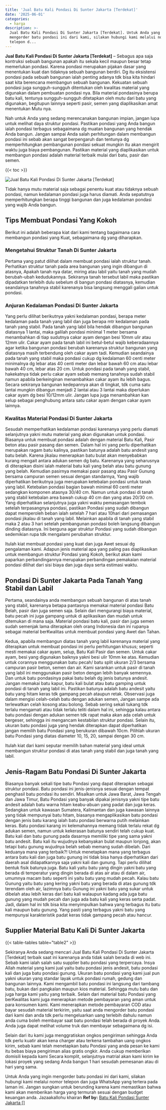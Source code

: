 ```yaml
---
title: 'Jual Batu Kali Pondasi Di Sunter Jakarta [Terdekat]'
date: '2025-06-01'
categories:
  - harga
description: >-
  Jual Batu Kali Pondasi Di Sunter Jakarta [Terdekat]. Untuk Anda yang ingin
  mengorder batu pondasi ini dari kami, silakan hubungi kami melalui nomor
  telepon d...
---
```


**Jual Batu Kali Pondasi Di Sunter Jakarta \[Terdekat\]** – Sebagus apa saja kontruksi sebuah bangunan apakah itu sekala kecil maupun besar tetap memerlukan pondasi. Karena pondasi merupakan pijakan dasar yang menentukan kuat dan tidaknya sebuah bangunan berdiri. Dg itu eksistensi pondasi pada sebuah bangunan ialah penting adanya tdk bisa kita hindari saat kita berencana membangun sebuah bangunan. Kekuatan sebuah pondasi juga sungguh-sungguh ditentukan oleh kwalitas material yang digunakan dalam pembuatan pondasi nya. Bila material pondasinya berupa batu kali, tentunya sungguh-sungguh ditetapkan oleh mutu dari batu yang digunakan, begitupun lainnya seperti pasir, semen yang diaplikasikan amat menentukan Mutu nya.

Nah untuk Anda yang sedang merencanakan bangunan impian, jangan lupa untuk melihat daya struktur pondasi. Pastikan pondasi yang Anda bangun ialah pondasi terbagus sebagaimana dg muatan bangunan yang hendak Anda bangun. Jangan sampai Anda salah perhitungan dalam membangun pondasi ini sebab akan sangat berpengaruh dan tentunya dg memperhitungkan pembangunan pondasi sekuat mungkin itu akan mengirit waktu juga biaya pembangunan. Pastikan material yang diaplikasikan untuk membangun pondasi adalah material terbaik mulai dari batu, pasir dan semen.

{{< toc >}}

![Jual Batu Kali Pondasi Di Sunter Jakarta [Terdekat]](/images/jual-batu-kali-33.png)

Tidak hanya mutu material saja sebagai penentu kuat atau tidaknya sebuah pondasi, namun kedalaman pondasi juga harus diamati. Anda sepatutnya memperhitungkan berapa tinggi bangunan dan juga kedalaman pondasi yang wajib Anda bangun.

## Tips Membuat Pondasi Yang Kokoh

Berikut ini adalah beberapa kiat dari kami tentang bagaimana cara membangun pondasi yang Kuat, sebagaimana dg yang diharapkan.

### Mengetahui Struktur Tanah Di Sunter Jakarta

Pertama yang patut dilihat dalam membuat pondasi ialah struktur tanah. Perhatikan struktur tanah pada area bangunan yang ingin dibangun di atasnya, Apakah tanah nya datar, miring atau labil yaitu tanah yang mudah berubah-ubah kedudukannya. Sekiranya tanah tersebut labil maka pastikan dipadatkan terlebih dulu sebelum di bangun pondasi diatasnya, kemudian seandainya tanahnya stabil karenanya bisa langsung menggali galian untuk pondasi.

### Anjuran Kedalaman Pondasi Di Sunter Jakarta

Yang perlu dilihat berikutnya yakni kedalaman pondasi, berapa meter kedalaman pada tanah yang labil dan juga berapa mtr kedalaman pada tanah yang stabil. Pada tanah yang labil bila hendak dibangun bangunan diatasnya 1 lantai, maka galilah pondasi minimal 1 meter bersama menambahkan di tiap sudutnya cakar ayam dengan besi 10mm ulir atau 12mm ulir. Cakar ayam pada tanah labil ini betul-betul wajib keberadaannya agar ketika bangunan pondasi berubah karenanya struktur bangunan yang diatasnya masih terbendung oleh cakar ayam tadi. Kemudian seandainya pada tanah yang stabil maka pondasi cukup dg kedalaman 60 centi meter minimalnya dg lebar atas 40 centi meter dan lebar bawah 60 cm atau lebar bawah 40 cm, lebar atas 20 cm. Untuk pondasi pada tanah yang stabil, hakekatnya tidak perlu cakar ayam sebab memang tanahnya sudah stabil namun apabila berkeinginan menambahkan cakar ayam itu lebih bagus. Secara sekiranya bangunan kedepannya akan di tingkat, tdk cuma satu lantai mungkin dibangun menjadi 2 lantai atau 3 lantai maka diperlukan cakar ayam dg besi 10/12mm ulir. Jangan lupa juga menambahkan kan selup sebagai penghubung antara satu cakar ayam dengan cakar ayam lainnya.

### Kwalitas Material Pondasi Di Sunter Jakarta

Sesudah memperhatikan kedalaman pondasi karenanya yang perlu diamati selanjutnya yakni mutu material yang akan digunakan untuk pondasi. Biasanya untuk membuat pondasi adalah dengan material Batu Kali, Pasir beton atau pasir pasang dan semen. Dalam hal ini yang perlu diperhatikan merupakan ragam batu kalinya, pastikan batunya adalah batu andesit yang batu belah. Karena jikalau menerapkan batu bulat akan menyebabkan kurang mengait antara adukan semen dg batu. Karenanya yang seharusnya di diterapkan disini ialah material batu kali yang belah atau batu gunung yang belah. Kemudian pasirnya memakai pasir pasang atau Pasir Gunung bersama campuran semen sesuai dengan standarnya, Yang wajib diperhatikan berikutnya juga merupakan ketebalan pondasi untuk tanah yang labil. Ketebalan pondasi bagian bawah minimal 60 centi meter sedangkan komponen atasnya 30/40 cm. Namun untuk pondasi di tanah yang stabil ketebalan area bawah cukup 40 cm dan yang atas 20/30 cm. Yang diperhatikan selanjutnya juga yakni waktu pemasangan tembok setelah terpasangnya pondasi, pastikan Pondasi yang sudah dibangun dapat memperoleh beban ialah setelah 7 hari atau 10hari dari pemasangan pondasi jikalau di tanah yang labil. Melainkan apabila di tanah yang stabil maka 2 atau 3 hari setelah pembangunan pondasi boleh langsung dibangun dinding diatasnya. Ini berguna agar struktur Pondasi yang sudah dibangun sedemikian rupa tdk mengalami perubahan struktur.

Itulah kiat membuat pondasi yang kuat dan juga Awet sesuai dg pengalaman kami. Adapun jenis material apa yang paling pas diaplikasikan untuk membangun struktur Pondasi yang Kokoh, berikut akan kami paparkan perbandingannya merupakan perbandingan pemakaian material pondasi dilihat dari sisi biaya dan juga daya serta estimasi waktu.

## Pondasi Di Sunter Jakarta Pada Tanah Yang Stabil dan Labil

Pertama, seandainya anda membangun sebuah bangunan di atas tanah yang stabil, karenanya betapa pantasnya memakai material pondasi Batu Belah, pasir dan juga semen saja. Selain dari mengurangi biaya material, batu pecah ini juga gampang untuk di aplikasikan dan mudah untuk ditemukan di mana saja. Material pondasi batu kali, pasir dan juga semen sudah semenjak lama diterapkan oleh orang Indonesia dan ini rupanya sebagai material berKwalitas untuk membuat pondasi yang Awet dan Tahan.

Kedua, apabila membangun diatas tanah yang labil karenanya material yang diterapkan untuk membuat pondasi ini perlu perhitungan khusus; seperti mesti memakai cakar ayam, selup, Batu Kali Pasir dan semen. Untuk cakar ayam, besi yang digunakan baiknya yakni besi ulir 10mm ke atas. Kemudian untuk corannya menggunakan batu pecah/ batu split ukuran 2/3 bersama campuran pasir beton, semen dan air. Kami sarankan untuk pasir di tanah yang labil ini menggunakan pasir beton dengan lebih banyak semennya. Dan untuk batu pondasinya pakai batu belah dg jenis batunya andesit. Jangan memakai batu kapur, batu kali bulat atau batu gamping untuk pondasi di tanah yang labil ini. Pastikan batunya adalah batu andesit yaitu batu yang hitam keras tdk gampang pecah ataupun retak. Observasi juga dalam mengisi celah-celah batu dengan adukan semen, Jangan sampe ada terlewatkan celah kosong atau bolong. Sebab sering sekali tukang tdk terlalu mengamati atau tidak terlalu teliti dalam hal ini, sehingga kalau antara batu pondasi dengan adukan semen tdk rapat maka akan ada celah untuk bergeser, sehingga ini mengancam kestabilan struktur pondasi. Selain itu, ukuran batu pondasi juga yang hendak diterapkan dapat diperhatikan jangan memilih batu Pondasi yang berukuran dibawah 10cm. Pilihlah ukuran batu Pondasi yang diatas diameter 10, 15, 20, sampai dengan 30 cm.

Itulah kiat dari kami seputar memilih bahan material yang ideal untuk membangun struktur pondasi di atas tanah yang stabil dan juga tanah yang labil.

## Jenis-Ragam Batu Pondasi Di Sunter Jakarta

Biasanya banyak sekali tipe batu Pondasi yang dapat diterapkan sebagai struktur pondasi. Batu pondasi ini jenis-jenisnya sesuai dengan tempat penghasil batu pondasi itu sendiri. Misalkan untuk Jawa Barat, Jawa Tengah dan Jawa Timur, Batu Pondasi yang banyak dipakai jenisnya yakni tipe batu andesit adalah batu warna hitam keabu-abuan yang padat dan juga keras. Sedangkan untuk kawasan Sumatera, Kalimantan dan juga kawasan lainnya yang tidak mempunyai batu hitam, biasanya mengaplikasikan batu pondasi dengan jenis batu karang ialah batu pondasi berwarna putih melainkan keras. Batu pondasi karang ini kelemahannya memang tidak terlalu rekat dg adukan semen, namun untuk kekerasan batunya sendiri telah cukup kuat. Batu kali dan batu gunung pada dasarnya memiliki tipe yang sama yakni batu andesit. Batu kali itu wujudnya kebanyakan bulat maupun lonjong, akan tetapi batu gunung wujudnya belah sebab memang sudah dibelah. Dari keduanya mana yang terbaik?! Untuk menetapkan mana yang terbagus antara batu kali dan juga batu gunung ini tidak bisa hanya diperhatikan dari daerah asal didapatkannya saja yakni kali dan gunung. Tapi perlu dilihat bentuk fisik batunya juga. Batu kali yaitu batu yang dingin yakni batu yang berada di temperatur yang dingin berada di atas air atau di dalam air, umumnya macam batu seperti ini yaitu batu yang mudah pecah. Kalau batu Gunung yaitu batu yang kering yakni batu yang berada di atas gunung tdk terendam oleh air, lazimnya batu Gunung ini yakni batu yang sukar untuk dibelah atau lebih keras dari batu kali walaupun kadang ada juga batu gunung yang mudah pecah dan juga ada batu kali yang keras serta padat. Jadi, dalam hal ini tdk bisa kita menyimpulkan bahwa yang terbagus itu batu kali maupun batu gunung. Yang pasti yang terbagus yakni batu yang mempunyai karakteristik padat keras tidak gampang pecah atau hancur.

## Supplier Material Batu Kali Di Sunter Jakarta

{{< table-tables table="table2" >}}

Sekiranya Anda sedang mencari Jual Batu Kali Pondasi Di Sunter Jakarta \[Terdekat\] terbaik saat ini karenanya anda tidak salah berada di web ini. Sebab kami ialah salah satu supplier batu pondasi yang terpercaya. Insya Allah material yang kami jual yaitu batu pondasi jenis andesit, batu pondasi kali dan juga batu pondasi gunung. Ukuran batu pondasi yang kami jual pun yakni ukuran yang standar layak untuk pondasi rumah, gedung dan bangunan lainnya. Kami mengambil batu pondasi ini langsung dari tambang batu, bukan dari pangkalan maupun kios material. Sehingga mutu batu dan juga harga kami yaitu yang terbaik. Selain dari material batu Pondasi yang berKwalitas kami juga menerapkan metode pembayaran yang aman untuk para konsumen kami. Kami menerapkan metode pembayaran COD atau bayar sesudah material terkirim, yaitu saat anda mengorder batu pondasi dari kami dan anda tdk perlu mengeluarkan uang terlebih dahulu namun anda cuma boleh membayar saat batu pondasi telah berada di proyek Anda. Anda juga dapat melihat volume truk dan membayar sebagaimana dg isi.

Selain dari itu kami juga menggratiskan ongkos pengiriman sehingga Anda tdk perlu kuatir akan kena charger atau terkena tambahan uang ongkos kirim, sebab kami telah menetapkan batu Pondasi yang anda pesan ke kami itu bebas biaya pengiriman alias gratis ongkir. Anda cukup memberikan domisili kepada kami Secara komplit, selanjutnya matrial akan kami kirim ke lokasi proyek yang sedang Anda bangun 1 hari sesudah pemesanan atau di hari yang sama.

Untuk Anda yang ingin mengorder batu pondasi ini dari kami, silakan hubungi kami melalui nomor telepon dan juga WhatsApp yang tertera pada laman ini. Jangan sungkan untuk berunding karena kami memastikan bahwa kami akan memberikan harga yang termurah sesuai dengan budget keuangan anda. Jazaakallohu khairan
**Ref by:** [Batu Kali Pondasi Sunter Jakarta []](https://id.wikipedia.org/wiki/Batu)
